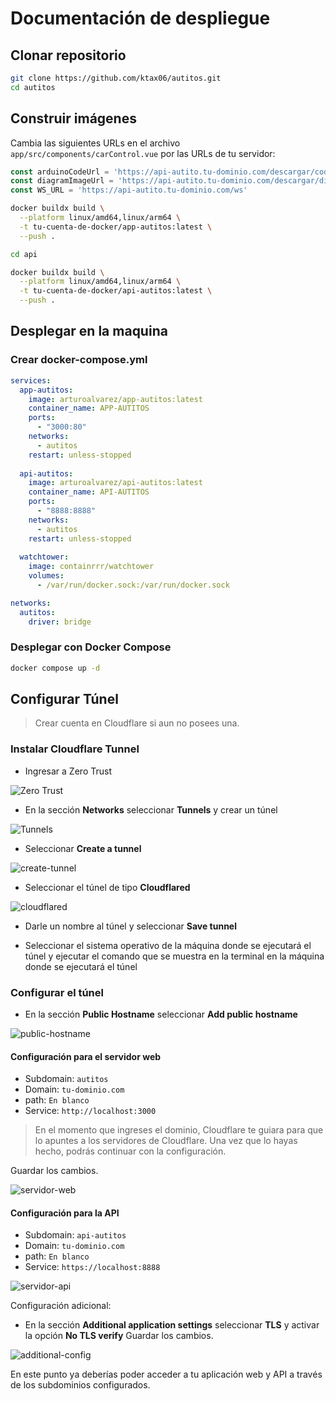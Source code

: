 # Documentación de despliegue

## Clonar repositorio

```bash
git clone https://github.com/ktax06/autitos.git
cd autitos
```

## Construir imágenes

Cambia las siguientes URLs en el archivo `app/src/components/carControl.vue` por las URLs de tu servidor:

```javascript
const arduinoCodeUrl = 'https://api-autito.tu-dominio.com/descargar/codigo'
const diagramImageUrl = 'https://api-autito.tu-dominio.com/descargar/diagrama'
const WS_URL = 'https://api-autito.tu-dominio.com/ws'
```

```bash
docker buildx build \
  --platform linux/amd64,linux/arm64 \
  -t tu-cuenta-de-docker/app-autitos:latest \
  --push .

cd api

docker buildx build \
  --platform linux/amd64,linux/arm64 \
  -t tu-cuenta-de-docker/api-autitos:latest \
  --push .
```

## Desplegar en la maquina

### Crear docker-compose.yml

```yaml
services:
  app-autitos:
    image: arturoalvarez/app-autitos:latest
    container_name: APP-AUTITOS
    ports:
      - "3000:80"
    networks:
      - autitos
    restart: unless-stopped
  
  api-autitos:
    image: arturoalvarez/api-autitos:latest
    container_name: API-AUTITOS
    ports:
      - "8888:8888"
    networks:
      - autitos
    restart: unless-stopped
  
  watchtower:
    image: containrrr/watchtower
    volumes:
      - /var/run/docker.sock:/var/run/docker.sock

networks:
  autitos:
    driver: bridge
```

### Desplegar con Docker Compose

```bash
docker compose up -d
```

## Configurar Túnel

> Crear cuenta en Cloudflare si aun no posees una.

### Instalar Cloudflare Tunnel

- Ingresar a Zero Trust

![Zero Trust](./deploy-images/zerotrust.png)

- En la sección **Networks** seleccionar **Tunnels** y crear un túnel

![Tunnels](./deploy-images/tunnels.png)

- Seleccionar **Create a tunnel**

![create-tunnel](./deploy-images/crear-tunel.png)

- Seleccionar el túnel de tipo **Cloudflared**

![cloudflared](./deploy-images/cloudflared.png)

- Darle un nombre al túnel y seleccionar **Save tunnel**

- Seleccionar el sistema operativo de la máquina donde se ejecutará el túnel y ejecutar el comando que se muestra en la terminal en la máquina donde se ejecutará el túnel

### Configurar el túnel

- En la sección **Public Hostname** seleccionar **Add public hostname**

![public-hostname](./deploy-images/public-hostname.png)

#### Configuración para el servidor web

- Subdomain: `autitos`
- Domain: `tu-dominio.com`
- path: `En blanco`
- Service: `http://localhost:3000`

> En el momento que ingreses el dominio, Cloudflare te guiara para que lo apuntes a los servidores de Cloudflare. Una vez que lo hayas hecho, podrás continuar con la configuración.

Guardar los cambios.

![servidor-web](./deploy-images/servidor-web.png)

#### Configuración para la API

- Subdomain: `api-autitos`
- Domain: `tu-dominio.com`
- path: `En blanco`
- Service: `https://localhost:8888`

![servidor-api](./deploy-images/servidor-api.png)

Configuración adicional:

- En la sección **Additional application settings** seleccionar **TLS** y activar la opción **No TLS verify**
Guardar los cambios.

![additional-config](./deploy-images/additional-config.png)

En este punto ya deberías poder acceder a tu aplicación web y API a través de los subdominios configurados.
